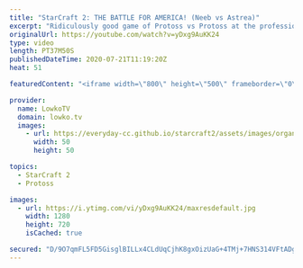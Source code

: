 ```yaml
---
title: "StarCraft 2: THE BATTLE FOR AMERICA! (Neeb vs Astrea)"
excerpt: "Ridiculously good game of Protoss vs Protoss at the professional level of StarCraft 2. Neeb is the reigning rank 1 pro gamer from the United States of America. Astrea is a relative newcomer who's aiming for that title. In this game of Protoss versus Protoss we see Stalker Disruptor wars as they mine"
originalUrl: https://youtube.com/watch?v=yDxg9AuKK24
type: video
length: PT37M50S
publishedDateTime: 2020-07-21T11:19:20Z
heat: 51

featuredContent: "<iframe width=\"800\" height=\"500\" frameborder=\"0\" src=\"https://www.youtube.com/embed/yDxg9AuKK24\" allow=\"accelerometer; autoplay; encrypted-media; gyroscope; picture-in-picture\" allowfullscreen></iframe>"

provider:
  name: LowkoTV
  domain: lowko.tv
  images:
    - url: https://everyday-cc.github.io/starcraft2/assets/images/organizations/lowko.tv-50x50.jpg
      width: 50
      height: 50

topics:
  - StarCraft 2
  - Protoss

images:
  - url: https://i.ytimg.com/vi/yDxg9AuKK24/maxresdefault.jpg
    width: 1280
    height: 720
    isCached: true

secured: "D/9O7qmFL5FD5GisglBILLx4CLdUqCjhK8gxOizUaG+4TMj+7HNS314VFtADgNaayTsAvcnMTkgOavh09l5RGRfQnfvhyDSJ/aemUjgES92b2JRf3s6VAOM5pMUn5IZQQIPWKwPOKHCltmLouaa8UMd1N+SlaaXE2wxiGT65R/QiAvyk6kp5RLHWHHyDK5uTGnD0Gks7kIDu/CiEUjnsuhpqooDQpeQGNkpQ8lud+/gSs9OsbijUkroDKIGswn4crJEFIkVD3B2v7i206YKYXpZq8+o3d8Xw57b9HMFtAPC7YGOdRbfwHChAkptlIXohcsIJKxjhGrAiMENyc2xZV++x8MP9zILEiXlGpMe2lVexrGXqIq7NwaAdsg6YzC38PdfBHK3s4zOa8pUjnBJeNdaCTzEEBTZ0b9nkBHP3Dfs=;qvhqaVzpAnde699QqKtBCg=="
---
```


